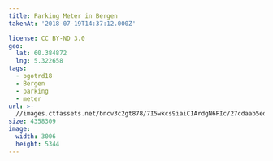 ```yaml
---
title: Parking Meter in Bergen
takenAt: '2018-07-19T14:37:12.000Z'

license: CC BY-ND 3.0
geo:
  lat: 60.384872
  lng: 5.322658
tags:
  - bgotrd18
  - Bergen
  - parking
  - meter
url: >-
  //images.ctfassets.net/bncv3c2gt878/7I5wkcs9iaiCIArdgN6FIc/27cdaab5ed803b060a375d250f702b9d/parking-meter-in-bergen_42051175540_o
size: 4358309
image:
  width: 3006
  height: 5344
---
```

